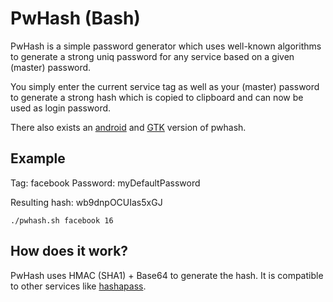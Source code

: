 PwHash (Bash)
=============

PwHash is a simple password generator which uses well-known algorithms
to generate a strong uniq password for any service based on a given (master) password.

You simply enter the current service tag as well as your (master) password to generate a strong hash
which is copied to clipboard and can now be used as login password.

There also exists an [android](https://github.com/MarkusHarmsen/pwhash-android) and [GTK](https://github.com/MarkusHarmsen/pwhash-gtk) version of pwhash.


Example
------------
Tag: facebook
Password: myDefaultPassword

Resulting hash: wb9dnpOCUIas5xGJ

```
./pwhash.sh facebook 16
```


How does it work?
------------
PwHash uses HMAC (SHA1) + Base64 to generate the hash.
It is compatible to other services like [hashapass](http://hashapass.com/).
